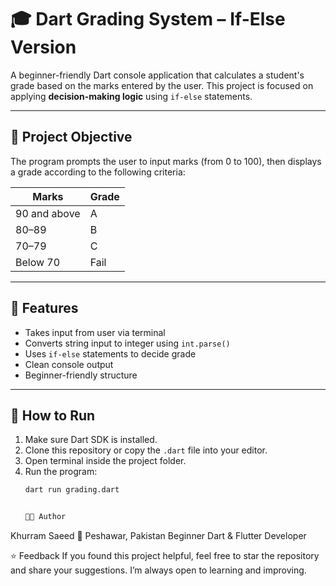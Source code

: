 # 🎓 Dart Grading System – If-Else Version

A beginner-friendly Dart console application that calculates a student's grade based on the marks entered by the user. This project is focused on applying **decision-making logic** using `if-else` statements.

---

## 📌 Project Objective

The program prompts the user to input marks (from 0 to 100), then displays a grade according to the following criteria:

| Marks         | Grade |
|---------------|--------|
| 90 and above  | A      |
| 80–89         | B      |
| 70–79         | C      |
| Below 70      | Fail   |

---

## 🔧 Features

- Takes input from user via terminal
- Converts string input to integer using `int.parse()`
- Uses `if-else` statements to decide grade
- Clean console output
- Beginner-friendly structure

---

## 🚀 How to Run

1. Make sure Dart SDK is installed.
2. Clone this repository or copy the `.dart` file into your editor.
3. Open terminal inside the project folder.
4. Run the program:
   ```bash
   dart run grading.dart


   👨‍💻 Author
Khurram Saeed
📍 Peshawar, Pakistan
Beginner Dart & Flutter Developer


⭐ Feedback
If you found this project helpful, feel free to star the repository and share your suggestions. I’m always open to learning and improving.

